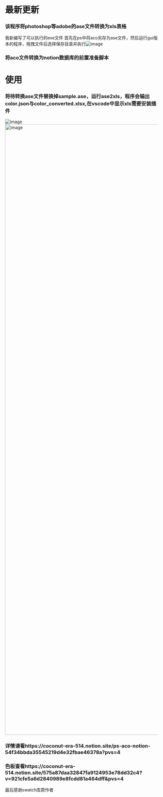 # 最新更新
### 该程序将photoshop等adobe的ase文件转换为xls表格
我新编写了可以执行的exe文件
首先在ps中将aco另存为ase文件，然后运行gui版本的程序，拖拽文件后选择保存目录并执行![image](https://github.com/user-attachments/assets/74ab6809-a344-48de-b3f3-875f63601013)



### 将aco文件转换为notion数据库的前置准备脚本
# 使用
### 将待转换ase文件替换掉sample.ase，运行ase2xls，程序会输出color.json与color_converted.xlsx,在vscode中显示xls需要安装插件
![image](https://github.com/pokipoi/ase2xls/assets/22863236/c30a8433-6d0b-43e6-834e-50f8186c129b)
<img width="2008" alt="image" src="https://github.com/pokipoi/ase2xls/assets/22863236/d5dee28b-c427-41b5-8539-998b1693a9db">
### 详情请看https://coconut-era-514.notion.site/ps-aco-notion-54f34bbda35545219d4e32fbae46378a?pvs=4
### 色板查看https://coconut-era-514.notion.site/575a87daa32847fa9124953e78dd32c4?v=921cfe5a6d2840989e8fcdd81a464dff&pvs=4


最后感谢swatch库原作者
